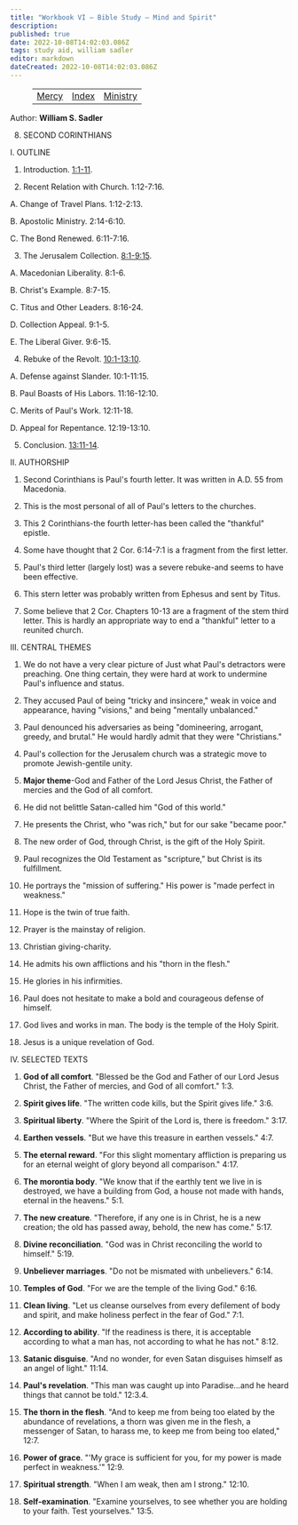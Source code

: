 ```yaml
---
title: "Workbook VI — Bible Study — Mind and Spirit"
description: 
published: true
date: 2022-10-08T14:02:03.086Z
tags: study aid, william sadler
editor: markdown
dateCreated: 2022-10-08T14:02:03.086Z
---
```


<figure class="table chapter-navigator">
	<table>
		<tbody>
		<tr>
			<td><a href="/en/William_S_Sadler/Workbook_6_Bible_Study/Mercy">Mercy</a></td>
			<td><a href="/en/William_S_Sadler/Workbook_6_Bible_Study/Index">Index</a></td>
			<td><a href="/en/William_S_Sadler/Workbook_6_Bible_Study/Ministry">Ministry</a></td>
		</tr>
		</tbody>
	</table>
</figure>

Author: **William S. Sadler**


8. SECOND CORINTHIANS

I. OUTLINE

1. Introduction. [1:1-11](/en/Bible/2_Corinthians/1#v1).

2. Recent Relation with Church. 1:12-7:16.

A. Change of Travel Plans. 1:12-2:13.

B. Apostolic Ministry. 2:14-6:10.

C. The Bond Renewed. 6:11-7:16.

3. The Jerusalem Collection. [8:1-9:15](/en/Bible/2_Corinthians/8#v1).

A. Macedonian Liberality. 8:1-6.

B. Christ's Example. 8:7-15.

C. Titus and Other Leaders. 8:16-24.

D. Collection Appeal. 9:1-5.

E. The Liberal Giver. 9:6-15.

4. Rebuke of the Revolt. [10:1-13:10](/en/Bible/2_Corinthians/10#v1).

A. Defense against Slander. 10:1-11:15.

B. Paul Boasts of His Labors. 11:16-12:10.

C. Merits of Paul's Work. 12:11-18.

D. Appeal for Repentance. 12:19-13:10.

5. Conclusion. [13:11-14](/en/Bible/2_Corinthians/13#v11).

II. AUTHORSHIP

1. Second Corinthians is Paul's fourth letter. It was written in A.D. 55 from Macedonia.

2. This is the most personal of all of Paul's letters to the churches.

3. This 2 Corinthians-the fourth letter-has been called the "thankful" epistle.

4. Some have thought that 2 Cor. 6:14-7:1 is a fragment from the first letter.

5. Paul's third letter (largely lost) was a severe rebuke-and seems to have been effective.

6. This stern letter was probably written from Ephesus and sent by Titus.

7. Some believe that 2 Cor. Chapters 10-13 are a fragment of the stem third letter. This is hardly an appropriate way to end a "thankful" letter to a reunited church.

III. CENTRAL THEMES

1. We do not have a very clear picture of Just what Paul's detractors were preaching. One thing certain, they were hard at work to undermine Paul's influence and status.

2. They accused Paul of being "tricky and insincere," weak in voice and appearance, having "visions," and being "mentally unbalanced."

3. Paul denounced his adversaries as being "domineering, arrogant, greedy, and brutal." He would hardly admit that they were "Christians."

4. Paul's collection for the Jerusalem church was a strategic move to promote Jewish-gentile unity.

5. **Major theme**\-God and Father of the Lord Jesus Christ, the Father of mercies and the God of all comfort.

6. He did not belittle Satan-called him "God of this world."

7. He presents the Christ, who "was rich," but for our sake "became poor."

8. The new order of God, through Christ, is the gift of the Holy Spirit.

9. Paul recognizes the Old Testament as "scripture," but Christ is its fulfillment.

10. He portrays the "mission of suffering." His power is "made perfect in weakness."

11. Hope is the twin of true faith.

12. Prayer is the mainstay of religion.

13. Christian giving-charity.

14. He admits his own afflictions and his "thorn in the flesh."

15. He glories in his infirmities.

16. Paul does not hesitate to make a bold and courageous defense of himself.

17. God lives and works in man. The body is the temple of the Holy Spirit.

18. Jesus is a unique revelation of God.

IV. SELECTED TEXTS

1. **God of all comfort**. "Blessed be the God and Father of our Lord Jesus Christ, the Father of mercies, and God of all comfort." 1:3.

2. **Spirit gives life**. "The written code kills, but the Spirit gives life." 3:6.

3. **Spiritual liberty**. "Where the Spirit of the Lord is, there is freedom." 3:17.

4. **Earthen vessels**. "But we have this treasure in earthen vessels." 4:7.

5. **The eternal reward**. "For this slight momentary affliction is preparing us for an eternal weight of glory beyond all comparison." 4:17.

6. **The morontia body**. "We know that if the earthly tent we live in is destroyed, we have a building from God, a house not made with hands, eternal in the heavens." 5:1.

7. **The new creature**. "Therefore, if any one is in Christ, he is a new creation; the old has passed away, behold, the new has come." 5:17.

8. **Divine reconciliation**. "God was in Christ reconciling the world to himself." 5:19.

9. **Unbeliever marriages**. "Do not be mismated with unbelievers." 6:14.

10. **Temples of God**. "For we are the temple of the living God." 6:16.

11. **Clean living**. "Let us cleanse ourselves from every defilement of body and spirit, and make holiness perfect in the fear of God." 7:1.

12. **According to ability**. "If the readiness is there, it is acceptable according to what a man has, not according to what he has not." 8:12.

13. **Satanic disguise**. "And no wonder, for even Satan disguises himself as an angel of light." 11:14.

14. **Paul's revelation**. "This man was caught up into Paradise...and he heard things that cannot be told." 12:3.4.

15. **The thorn in the flesh**. "And to keep me from being too elated by the abundance of revelations, a thorn was given me in the flesh, a messenger of Satan, to harass me, to keep me from being too elated," 12:7.

16. **Power of grace**. "'My grace is sufficient for you, for my power is made perfect in weakness.'" 12:9.

17. **Spiritual strength**. "When I am weak, then am I strong." 12:10.

18. **Self-examination**. "Examine yourselves, to see whether you are holding to your faith. Test yourselves." 13:5.


<br>

